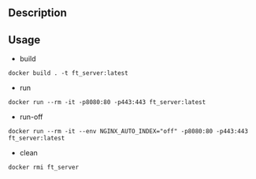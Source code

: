## Description


## Usage

- build
```
docker build . -t ft_server:latest
```

- run
```
docker run --rm -it -p8080:80 -p443:443 ft_server:latest
```
- run-off
```
docker run --rm -it --env NGINX_AUTO_INDEX="off" -p8080:80 -p443:443 ft_server:latest
```

- clean
```
docker rmi ft_server
```
